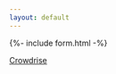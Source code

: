 ```yaml
---
layout: default
---
```

{%- include form.html -%}

[Crowdrise](https://www.crowdrise.com/donate/project/moca-spike-150/mocanyc)

